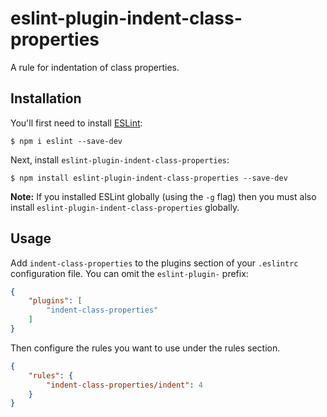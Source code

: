 # eslint-plugin-indent-class-properties

A rule for indentation of class properties.

## Installation

You'll first need to install [ESLint](http://eslint.org):

```
$ npm i eslint --save-dev
```

Next, install `eslint-plugin-indent-class-properties`:

```
$ npm install eslint-plugin-indent-class-properties --save-dev
```

**Note:** If you installed ESLint globally (using the `-g` flag) then you must also install `eslint-plugin-indent-class-properties` globally.

## Usage

Add `indent-class-properties` to the plugins section of your `.eslintrc` configuration file. You can omit the `eslint-plugin-` prefix:

```json
{
    "plugins": [
        "indent-class-properties"
    ]
}
```


Then configure the rules you want to use under the rules section.

```json
{
    "rules": {
        "indent-class-properties/indent": 4
    }
}
```
